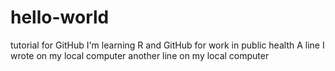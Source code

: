 # hello-world
tutorial for GitHub
I'm learning R and GitHub for work in public health
A line I wrote on my local computer
another line on my local computer
